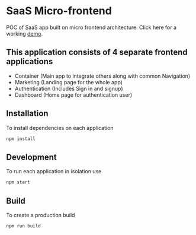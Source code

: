 # SaaS Micro-frontend

POC of SaaS app built on micro frontend architecture. Click here for a working [demo](https://d590t91pbdhdo.cloudfront.net/).

## This application consists of 4 separate frontend applications

- Container (Main app to integrate others along with common Navigation)
- Marketing (Landing page for the whole app)
- Authentication (Includes Sign in and signup)
- Dashboard (Home page for authentication user)

## Installation

To install dependencies on each application

```bash
npm install
```

## Development

To run each application in isolation use

```bash
npm start
```

## Build

To create a production build

```bash
npm run build
```
